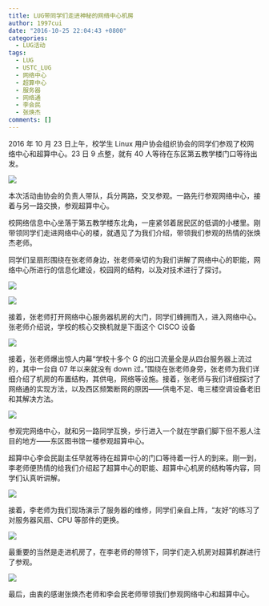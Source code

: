 ```yaml
---
title: LUG带同学们走进神秘的网络中心机房
author: 1997cui
date: "2016-10-25 22:04:43 +0800"
categories:
  - LUG活动
tags:
  - LUG
  - USTC_LUG
  - 网络中心
  - 超算中心
  - 服务器
  - 网络通
  - 李会民
  - 张焕杰
comments: []
---
```


2016 年 10 月 23 日上午，校学生 Linux 用户协会组织协会的同学们参观了校网络中心和超算中心。23 日 9 点整，就有 40 人等待在东区第五教学楼门口等待出发。

![](https://ftp.lug.ustc.edu.cn/wp-content/uploads/2016/10/图一.jpg)

本次活动由协会的负责人带队，兵分两路，交叉参观。一路先行参观网络中心，接着与另一路交换，参观超算中心。

校网络信息中心坐落于第五教学楼东北角，一座紧邻着居民区的低调的小楼里。刚带领同学们走进网络中心的楼，就遇见了为我们介绍，带领我们参观的热情的张焕杰老师。

同学们呈扇形围绕在张老师身边，张老师亲切的为我们讲解了网络中心的职能，网络中心所进行的信息化建设，校园网的结构，以及对技术进行了探讨。

![](https://ftp.lug.ustc.edu.cn/wp-content/uploads/2016/10/photo302688598030919678.jpg)

![](https://ftp.lug.ustc.edu.cn/wp-content/uploads/2016/10/图三.jpg)

接着，张老师打开网络中心服务器机房的大门，同学们蜂拥而入，进入网络中心。张老师介绍说，学校的核心交换机就是下面这个 CISCO 设备

![](https://ftp.lug.ustc.edu.cn/wp-content/uploads/2016/10/图四.jpg)

接着，张老师爆出惊人内幕“学校十多个 G 的出口流量全是从四台服务器上流过的，其中一台自 07 年以来就没有 down 过。”围绕在张老师身旁，张老师为我们详细介绍了机房的布置结构，其供电，网络等设施。接着，张老师与我们详细探讨了网络通的实现方法，以及西区频繁断网的原因——供电不足、电三楼空调设备老旧和其解决方法。

![](https://ftp.lug.ustc.edu.cn/wp-content/uploads/2016/10/啦啦啦.jpg)

参观完网络中心，就和另一路同学互换，步行进入一个就在学霸们脚下但不惹人注目的地方——东区图书馆一楼参观超算中心。

超算中心李会民副主任早就等待在超算中心的门口等待着一行人的到来。刚一到，李老师便热情的给我们介绍起了超算中心的职能、超算中心机房的结构等内容，同学们认真听讲解。

![](https://ftp.lug.ustc.edu.cn/wp-content/uploads/2016/10/图六.jpg)

接着，李老师为我们现场演示了服务器的维修，同学们亲自上阵，“友好“的练习了对服务器风扇、CPU 等部件的更换。

![](https://ftp.lug.ustc.edu.cn/wp-content/uploads/2016/10/图七.jpg)

最重要的当然是走进机房了，在李老师的带领下，同学们走入机房对超算机群进行了参观。

![](https://ftp.lug.ustc.edu.cn/wp-content/uploads/2016/10/图八.jpg)

最后，由衷的感谢张焕杰老师和李会民老师带领我们参观网络中心和超算中心。

